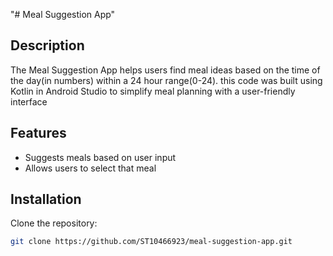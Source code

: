 "# Meal Suggestion App"

## Description
The Meal Suggestion App helps users find meal ideas based on the time of the day(in numbers) within a 24 hour range(0-24).
this code was built using Kotlin in Android Studio to simplify meal planning with a user-friendly interface

## Features
- Suggests meals based on user input
- Allows users to select that meal

## Installation
Clone the repository:
```sh
git clone https://github.com/ST10466923/meal-suggestion-app.git
  

